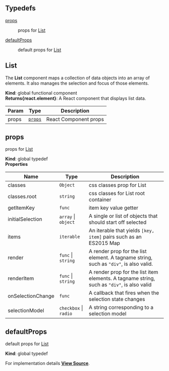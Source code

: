 ## Typedefs

<dl>
<dt><a href="#props">props</a></dt>
<dd>

props for [List](#List)

</dd>
<dt><a href="#defaultProps">defaultProps</a></dt>
<dd>

default props for [List](#List)

</dd>
</dl>

<a name="List"></a>

## List
The **List** component maps a collection of data objects into an array of elements.
It also manages the selection and focus of those elements.

**Kind**: global functional component  
**Returns{react.element}**: A React component that displays list data.  

| Param | Type | Description |
| --- | --- | --- |
| props | [`props`](#props) | React Component props |

<a name="props"></a>

## props
props for [List](#List)

**Kind**: global typedef  
**Properties**

| Name | Type | Description |
| --- | --- | --- |
| classes | `Object` | css classes prop for List |
| classes.root | `string` | css classes for List root container |
| getItemKey | `func` | item key value getter |
| initialSelection | `array` \| `object` | A single or list of objects that should start off selected |
| items | `iterable` | An iterable that yields `[key, item]` pairs such as an ES2015 Map |
| render | `func` \| `string` | A render prop for the list element. A tagname string, such as `"div"`, is also valid. |
| renderItem | `func` \| `string` | A render prop for the list item elements. A tagname string, such as `"div"`, is also valid |
| onSelectionChange | `func` | A callback that fires when the selection state changes |
| selectionModel | `checkbox` \| `radio` | A string corresponding to a selection model |

<a name="defaultProps"></a>

## defaultProps
default props for [List](#List)

**Kind**: global typedef  


For implementation details [**View Source**](https://github.com/magento/pwa-studio/blob/develop/packages/peregrine/lib/List/list.js).